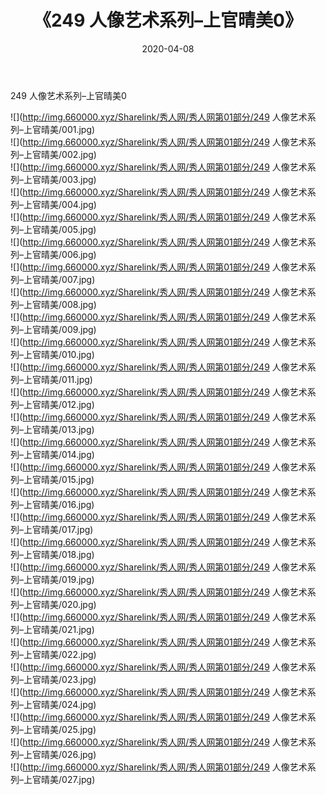 ﻿---
layout: post
title:  《249 人像艺术系列–上官晴美0》
date:   2020-04-08
img: http://img.660000.xyz/Sharelink/秀人网/秀人网第01部分/249 人像艺术系列–上官晴美0/000.jpg
categories: [美女, 清纯, 唯美]
---

249 人像艺术系列–上官晴美0

  ![](http://img.660000.xyz/Sharelink/秀人网/秀人网第01部分/249 人像艺术系列–上官晴美/001.jpg) <br> ![](http://img.660000.xyz/Sharelink/秀人网/秀人网第01部分/249 人像艺术系列–上官晴美/002.jpg) <br> ![](http://img.660000.xyz/Sharelink/秀人网/秀人网第01部分/249 人像艺术系列–上官晴美/003.jpg) <br> ![](http://img.660000.xyz/Sharelink/秀人网/秀人网第01部分/249 人像艺术系列–上官晴美/004.jpg) <br> ![](http://img.660000.xyz/Sharelink/秀人网/秀人网第01部分/249 人像艺术系列–上官晴美/005.jpg) <br> ![](http://img.660000.xyz/Sharelink/秀人网/秀人网第01部分/249 人像艺术系列–上官晴美/006.jpg) <br> ![](http://img.660000.xyz/Sharelink/秀人网/秀人网第01部分/249 人像艺术系列–上官晴美/007.jpg) <br> ![](http://img.660000.xyz/Sharelink/秀人网/秀人网第01部分/249 人像艺术系列–上官晴美/008.jpg) <br> ![](http://img.660000.xyz/Sharelink/秀人网/秀人网第01部分/249 人像艺术系列–上官晴美/009.jpg) <br> ![](http://img.660000.xyz/Sharelink/秀人网/秀人网第01部分/249 人像艺术系列–上官晴美/010.jpg) <br> ![](http://img.660000.xyz/Sharelink/秀人网/秀人网第01部分/249 人像艺术系列–上官晴美/011.jpg) <br> ![](http://img.660000.xyz/Sharelink/秀人网/秀人网第01部分/249 人像艺术系列–上官晴美/012.jpg) <br> ![](http://img.660000.xyz/Sharelink/秀人网/秀人网第01部分/249 人像艺术系列–上官晴美/013.jpg) <br> ![](http://img.660000.xyz/Sharelink/秀人网/秀人网第01部分/249 人像艺术系列–上官晴美/014.jpg) <br> ![](http://img.660000.xyz/Sharelink/秀人网/秀人网第01部分/249 人像艺术系列–上官晴美/015.jpg) <br> ![](http://img.660000.xyz/Sharelink/秀人网/秀人网第01部分/249 人像艺术系列–上官晴美/016.jpg) <br> ![](http://img.660000.xyz/Sharelink/秀人网/秀人网第01部分/249 人像艺术系列–上官晴美/017.jpg) <br> ![](http://img.660000.xyz/Sharelink/秀人网/秀人网第01部分/249 人像艺术系列–上官晴美/018.jpg) <br> ![](http://img.660000.xyz/Sharelink/秀人网/秀人网第01部分/249 人像艺术系列–上官晴美/019.jpg) <br> ![](http://img.660000.xyz/Sharelink/秀人网/秀人网第01部分/249 人像艺术系列–上官晴美/020.jpg) <br> ![](http://img.660000.xyz/Sharelink/秀人网/秀人网第01部分/249 人像艺术系列–上官晴美/021.jpg) <br> ![](http://img.660000.xyz/Sharelink/秀人网/秀人网第01部分/249 人像艺术系列–上官晴美/022.jpg) <br> ![](http://img.660000.xyz/Sharelink/秀人网/秀人网第01部分/249 人像艺术系列–上官晴美/023.jpg) <br> ![](http://img.660000.xyz/Sharelink/秀人网/秀人网第01部分/249 人像艺术系列–上官晴美/024.jpg) <br> ![](http://img.660000.xyz/Sharelink/秀人网/秀人网第01部分/249 人像艺术系列–上官晴美/025.jpg) <br> ![](http://img.660000.xyz/Sharelink/秀人网/秀人网第01部分/249 人像艺术系列–上官晴美/026.jpg) <br> ![](http://img.660000.xyz/Sharelink/秀人网/秀人网第01部分/249 人像艺术系列–上官晴美/027.jpg) <br>
